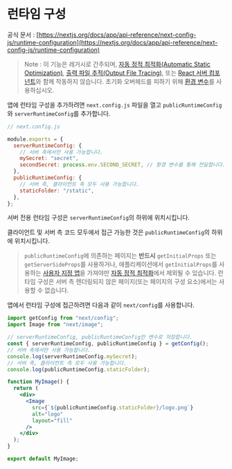 # 런타임 구성

공식 문서 : [https://nextjs.org/docs/app/api-reference/next-config-js/runtime-configuration](https://nextjs.org/docs/app/api-reference/next-config-js/runtime-configuration)

> Note : 이 기능은 레거시로 간주되며, [자동 정적 최적화(Automatic Static Optimization)](https://nextjs.org/docs/pages/building-your-application/rendering/automatic-static-optimization), [출력 파일 추적(Output File Tracing)](https://nextjs.org/docs/pages/api-reference/next-config-js/output#automatically-copying-traced-files), 또는 [React 서버 컴포넌트](../../GettingStarted/React_Essentials.md#server-components)와 함께 작동하지 않습니다. 초기화 오버헤드를 피하기 위해 [환경 변수](https://nextjs.org/docs/pages/building-your-application/configuring/environment-variables)를 사용하십시오.

앱에 런타임 구성을 추가하려면 `next.config.js` 파일을 열고 `publicRuntimeConfig`와 `serverRuntimeConfig`를 추가합니다.

```jsx
// next.config.js

module.exports = {
  serverRuntimeConfig: {
    // 서버 측에서만 사용 가능합니다.
    mySecret: "secret",
    secondSecret: process.env.SECOND_SECRET, // 환경 변수를 통해 전달합니다.
  },
  publicRuntimeConfig: {
    // 서버 측, 클라이언트 측 모두 사용 가능합니다.
    staticFolder: "/static",
  },
};
```

서버 전용 런타임 구성은 `serverRuntimeConfig`의 하위에 위치시킵니다.

클라이언트 및 서버 측 코드 모두에서 접근 가능한 것은 `publicRuntimeConfig`의 하위에 위치시킵니다.

> `publicRuntimeConfig`에 의존하는 페이지는 **반드시** `getInitialProps` 또는 `getServerSideProps`를 사용하거나, 애플리케이션에서 `getInitialProps`를 사용하는 [사용자 지정 앱](https://nextjs.org/docs/pages/building-your-application/routing/custom-app)을 가져야만 [자동 정적 최적화](https://nextjs.org/docs/pages/building-your-application/rendering/automatic-static-optimization)에서 제외될 수 있습니다. 런타임 구성은 서버 측 렌더링되지 않은 페이지(또는 페이지의 구성 요소)에서는 사용할 수 없습니다.

앱에서 런타임 구성에 접근하려면 다음과 같이 `next/config`를 사용합니다.

```jsx
import getConfig from "next/config";
import Image from "next/image";

// serverRuntimeConfig, publicRuntimeConfig만 변수로 저장합니다.
const { serverRuntimeConfig, publicRuntimeConfig } = getConfig();
// 서버 측에서만 사용 가능합니다.
console.log(serverRuntimeConfig.mySecret);
// 서버 측, 클라이언트 측 모두 사용 가능합니다.
console.log(publicRuntimeConfig.staticFolder);

function MyImage() {
  return (
    <div>
      <Image
        src={`${publicRuntimeConfig.staticFolder}/logo.png`}
        alt="logo"
        layout="fill"
      />
    </div>
  );
}

export default MyImage;
```

